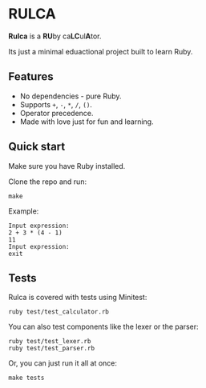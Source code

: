 # RULCA

**Rulca** is a **RU**by ca**LC**ul**A**tor.

Its just a minimal eduactional project built to learn Ruby.

## Features

- No dependencies - pure Ruby.
- Supports `+`, `-`, `*`, `/`, `()`.
- Operator precedence.
- Made with love just for fun and learning.

## Quick start

Make sure you have Ruby installed.

Clone the repo and run:

```console
make
```

Example:

```console
Input expression:
2 + 3 * (4 - 1)
11
Input expression:
exit
```

## Tests

Rulca is covered with tests using Minitest:

```
ruby test/test_calculator.rb
```

You can also test components like the lexer or the parser:

```
ruby test/test_lexer.rb
ruby test/test_parser.rb
```

Or, you can just run it all at once:

```
make tests
```
